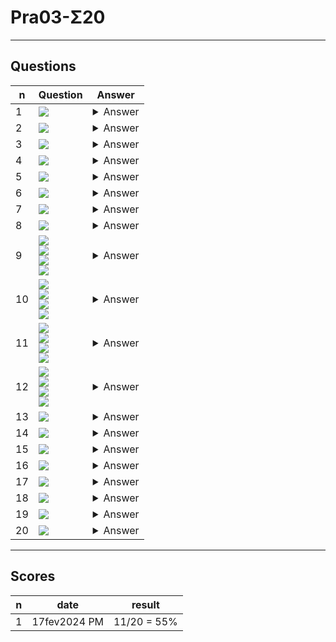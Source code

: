 # Pra03-Σ20

---

## Questions
|n|Question|Answer|
|-|--------|------|
|1|<img src="https://i.imgur.com/V5SDGq6.png">|<details><summary>Answer</summary><img src="https://i.imgur.com/AcBITFu.png"></details>|
|2|<img src="https://i.imgur.com/PW17LhX.png">|<details><summary>Answer</summary><img src="https://i.imgur.com/KQSNvDF.png"></details>|
|3|<img src="https://i.imgur.com/BbLy2Tq.png">|<details><summary>Answer</summary><img src="https://i.imgur.com/PpNt9ZM.png"></details>|
|4|<img src="https://i.imgur.com/GavP1BN.png">|<details><summary>Answer</summary><img src="https://i.imgur.com/MMURA6o.png"></details>|
|5|<img src="https://i.imgur.com/KfxCRUR.png">|<details><summary>Answer</summary><img src="https://i.imgur.com/xx4HizH.png"></details>|
|6|<img src="https://i.imgur.com/XjnV9f7.png">|<details><summary>Answer</summary><img src="https://i.imgur.com/3s4LFKC.png"></details>|
|7|<img src="https://i.imgur.com/tYLac6s.png">|<details><summary>Answer</summary><img src="https://i.imgur.com/Sk1ps4Z.png"></details>|
|8|<img src="https://i.imgur.com/BUrZgX9.png">|<details><summary>Answer</summary><img src="https://i.imgur.com/TdWgnJ3.png"></details>|
|9|<img src="https://i.imgur.com/T02oUFI.png"><br/><img src="https://i.imgur.com/bh0zCza.png"><br/><img src="https://i.imgur.com/nsfeEJw.png"><br/><img src="https://i.imgur.com/6rWZPY4.png">|<details><summary>Answer</summary><img src="https://i.imgur.com/ARDrrTK.png"></details>|
|10|<img src="https://i.imgur.com/Fwd8d0x.png"><br/><img src="https://i.imgur.com/BWJq76e.png"><br/><img src="https://i.imgur.com/lM4JrK4.png"><br/><img src="https://i.imgur.com/egKNZxK.png">|<details><summary>Answer</summary><img src="https://i.imgur.com/YPY57b5.png"></details>|
|11|<img src="https://i.imgur.com/bsuugQS.png"><br/><img src="https://i.imgur.com/i1FT5lV.png"><br/><img src="https://i.imgur.com/0ngbkc7.png"><br/><img src="https://i.imgur.com/97uZbIL.png">|<details><summary>Answer</summary><img src="https://i.imgur.com/E3pogXy.png"></details>|
|12|<img src="https://i.imgur.com/bsuugQS.png"><br/><img src="https://i.imgur.com/i1FT5lV.png"><br/><img src="https://i.imgur.com/0ngbkc7.png"><br/><img src="https://i.imgur.com/CFLCqVj.png">|<details><summary>Answer</summary><img src="https://i.imgur.com/cg5uNDA.png"></details>|
|13|<img src="https://i.imgur.com/b7g6KYI.png">|<details><summary>Answer</summary><img src="https://i.imgur.com/JCIQZ6u.png"></details>|
|14|<img src="https://i.imgur.com/tTGOHNg.png">|<details><summary>Answer</summary><img src="https://i.imgur.com/JCb5eLa.png"></details>|
|15|<img src="https://i.imgur.com/oZjhywA.png">|<details><summary>Answer</summary><img src="https://i.imgur.com/AYgyijH.png"></details>|
|16|<img src="https://i.imgur.com/U4b0CUF.png">|<details><summary>Answer</summary><img src="https://i.imgur.com/NC4o71S.png"></details>|
|17|<img src="https://i.imgur.com/SQta7S1.png">|<details><summary>Answer</summary><img src="https://i.imgur.com/lpzeGEr.png"></details>|
|18|<img src="https://i.imgur.com/nbO9eCb.png">|<details><summary>Answer</summary><img src="https://i.imgur.com/VmwYLAo.png"></details>|
|19|<img src="https://i.imgur.com/AMzS18o.png">|<details><summary>Answer</summary><img src="https://i.imgur.com/vZteymT.png"></details>|
|20|<img src="https://i.imgur.com/Wvo8Ya0.png">|<details><summary>Answer</summary><img src="https://i.imgur.com/nTVVMXO.png"></details>|

---

## Scores
|n|date|result|
|-|----|------|
|1|17fev2024 PM|11/20 = 55%|
